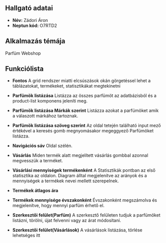 ## Hallgató adatai
- **Név:** Zádori Áron
- **Neptun kód:** O7RTD2

## Alkalmazás témája
Parfüm Webshop

## Funkciólista
- **Fontos**
  A grid rendszer miatti elcsúszások okán görgetéssel lehet a táblázatokat, termékeket, statisztikákat megtekinetni

- **Parfümök listázása**
  Listázza az összes parfümöt az adatbázisból és a product-list komponens jeleníti meg.

- **Parfümök listázása Márkák szerint**
  Listázza azokat a parfümöket amik a válaszott márkához tartoznak.

- **Parfümök listázása szöveg szerint**
  Az oldal tetején található input mező értékével a keresés gomb megnyomásakor megeggyező Parfümöket listázza.

- **Navigációs sáv**
  Oldal szélén.

- **Vásárlás**
  Miden termék alatt megjelített vásárlás gombbal azonnal megvesszük a terméket.

- **Vásárlási mennyiségek termékenként**
  A Statisztikák pontban az első statisztika az oldalon. Diagram álltal megjelenítve az arányok és a mennyiségek
  a termékek nevei mellett szerepelnek.

- **Termékek átlagos ára**

- **Termékek mennyisége évszakonként**
  Évszakonként megszámolva és megjelenítve, hogy mennyi parfüm érhető el.

- **Szerkesztői felület(Parfüm)**
  A szerkesztő felületen tudjuk a parfümöket listázni, törölni, újat felvenni vagy az árat módosítani.

- **Szerkesztői felület(Vásárlások)**
  A vásárlások listázása, törlése lehetséges itt

